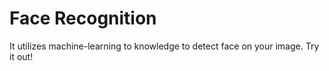 # Face Recognition
 It utilizes machine-learning to knowledge to detect face on your image. Try it out!
